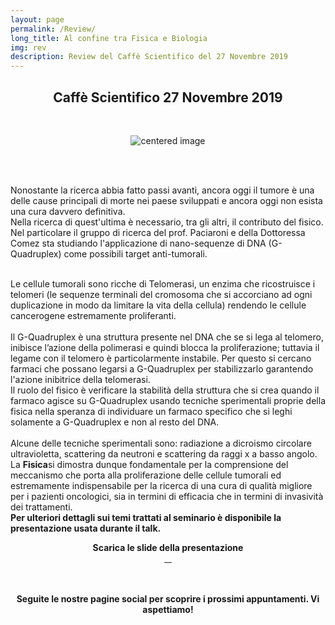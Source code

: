 ```yaml
---
layout: page
permalink: /Review/
long_title: Al confine tra Fisica e Biologia
img: rev
description: Review del Caffè Scientifico del 27 Novembre 2019
---
```

<link rel="stylesheet" href="https://maxcdn.bootstrapcdn.com/font-awesome/4.7.0/css/font-awesome.min.css">
<center>
<h2><b>Caffè Scientifico 27 Novembre 2019</b></h2>
<br>
</center>



<figure>
<center>
   <img src="/perugia/img/rev.png" alt="centered image" style="max-width:85%"
   height="auto" width="auto" class="responsive" >
</center>
</figure>
<br><br>

Nonostante la ricerca abbia fatto passi avanti, ancora oggi il tumore è una delle cause principali di morte nei paese sviluppati e ancora oggi non esista una cura davvero definitiva. <br>Nella ricerca di quest'ultima è necessario, tra gli altri, il contributo del fisico. Nel particolare il gruppo di ricerca del prof. Paciaroni e della Dottoressa Comez sta studiando l'applicazione di nano-sequenze di DNA (G-Quadruplex) come possibili target anti-tumorali.
<br><br>

Le cellule tumorali sono ricche di Telomerasi, un enzima che ricostruisce i telomeri (le sequenze terminali del cromosoma che si accorciano ad ogni duplicazione in modo da limitare la vita della cellula) rendendo le cellule cancerogene estremamente proliferanti.
<br><br>
Il G-Quadruplex è una struttura presente nel DNA che se si lega al telomero, inibisce l’azione della polimerasi e quindi blocca la proliferazione; tuttavia il legame con il telomero è particolarmente instabile. Per questo si cercano farmaci che possano legarsi a G-Quadruplex per stabilizzarlo garantendo l'azione inibitrice della telomerasi.<br>
Il ruolo del fisico è verificare la stabilità della struttura che si crea quando il farmaco agisce su G-Quadruplex usando tecniche sperimentali proprie della fisica nella speranza di individuare un farmaco specifico che si leghi solamente a G-Quadruplex e non al resto del DNA.
<br><br>
Alcune delle tecniche sperimentali sono: radiazione a dicroismo circolare ultravioletta, scattering da neutroni e scattering da raggi x a basso angolo.
<br>
La <b>Fisica</b>si dimostra dunque fondamentale per la comprensione del meccanismo che porta alla proliferazione delle cellule tumorali ed estremamente indispensabile per la ricerca di una cura di qualità migliore per i pazienti oncologici, sia in termini di efficacia che in termini di invasività dei trattamenti.
<br>
<b>Per ulteriori dettagli sui temi trattati al seminario è disponibile la presentazione usata durante il talk.</b> 


<center><b>Scarica le slide della presentazione</b><br>
<center><span class="col-md-3 home-quick-links__link">
<a href="/perugia/SLIDE/Caffè27Novembre.pptx">
    <span class="fa-stack fa-2x">
      <i class="fa fa-circle fa-stack-2x text-primary" style="color:rgb(0, 22, 120)"></i>
      <i class="fa fa-file-text fa-stack-1x fa-inverse"></i>
    </span> &nbsp; &nbsp;
  </a>
</span></center>


<br><br>
<b>Seguite le nostre pagine social per scoprire i prossimi appuntamenti.
Vi aspettiamo!</b><br><br>
<center>
<a href="https://www.instagram.com/aisf_perugia/" class="fa fa-instagram fa-3x"></a> &nbsp;&nbsp;&nbsp;
<a href="https://www.facebook.com/aisfpg/" class="fa fa-facebook fa-3x"></a></center>
